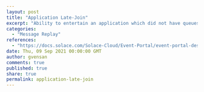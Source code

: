 ```yaml
---
layout: post
title: "Application Late-Join"
excerpt: "Ability to entertain an application which did not have queues or subscriptions on the event broker at the time when the data was published may wish to connect to the event broker, create its queues and subscriptions, and then consume the previously published data nade available through Message Reply feature."
categories:
  - "Message Replay"
references:
  - "https://docs.solace.com/Solace-Cloud/Event-Portal/event-portal-designer.htm#Creating"
date: Thu, 09 Sep 2021 00:00:00 GMT
author: gvensan
comments: true
published: true
share: true
permalink: application-late-join
---
```

